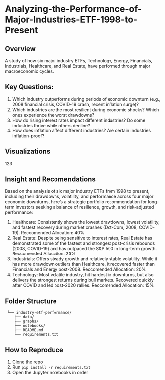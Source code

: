 # Analyzing-the-Performance-of-Major-Industries-ETF-1998-to-Present
## Overview
A study of how six major industry ETFs, Technology, Energy, Financials, Industrials, Healthcare, and Real Estate, have performed through major macroeconomic cycles.
## Key Questions: 
1. Which industry outperforms during periods of economic downturn (e.g., 2008 financial crisis, COVID-19 crash, recent inflation surge)?
2. Which industries are the most resilient during economic shocks? Which ones experience the worst drawdowns?
3. How do rising interest rates impact different industries? Do some industries  thrive while others decline?
4. How does inflation affect different industries? Are certain industries inflation-proof?
## Visualizations
123
## Insight and Recomendations
Based on the analysis of six major industry ETFs from 1998 to present, including their drawdowns, volatility, and performance across four major economic downturns, here’s a strategic portfolio recommendation for long-term investors seeking a balance of resilience, growth, and risk-adjusted performance:
1. Healthcare: Consistently shows the lowest drawdowns, lowest volatility, and fastest recovery during market crashes (Dot-Com, 2008, COVID-19).
   Reccomended Allocation: 40%
3. Real Estate: Despite being sensitive to interest rates, Real Estate has demonstrated some of the fastest and strongest post-crisis rebounds (2008, COVID-19) and has outpaced the S&P 500 in long-term growth.
   Reccomended Allocation: 25%
5. Industrials: Offers steady growth and relatively stable volatility. While it has more drawdown outliers than Healthcare, it recovered faster than Financials and Energy post-2008.
   Reccomended Allocation: 20%
7. Technology: Most volatile industry, hit hardest in downturns, but also delivers the strongest returns during bull markets. Recovered quickly after COVID and led post-2020 rallies.
   Reccomended Allocation: 15%
## Folder Structure
``` 
 └── industry-etf-performance/
    ├── data/
    ├── graphs/
    ├── notebooks/
    ├── README.md
    └── requirements.txt
``` 
## How to Reproduce
1. Clone the repo
2. Run `pip install -r requirements.txt`
3. Open the Jupyter notebooks in order
